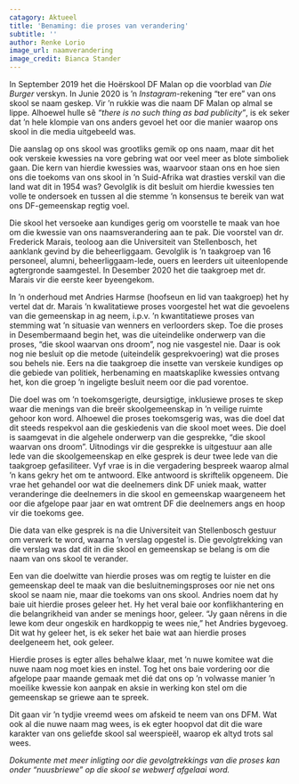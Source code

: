 ```yaml
---
catagory: Aktueel
title: 'Benaming: die proses van verandering'
subtitle: ''
author: Renke Lorio
image_url: naamverandering
image_credit: Bianca Stander
---
```


In September 2019 het die Hoërskool DF Malan op die voorblad van _Die Burger_ verskyn. In Junie 2020 is ’n _Instagram_-rekening “ter ere” van ons skool se naam geskep. Vir ’n rukkie was die naam DF Malan op almal se lippe. Alhoewel hulle sê _“there is no such thing as bad publicity”_, is ek seker dat ’n hele klompie van ons anders gevoel het oor die manier waarop ons skool in die media uitgebeeld was.

Die aanslag op ons skool was grootliks gemik op ons naam, maar dit het ook verskeie kwessies na vore gebring wat oor veel meer as blote simboliek gaan. Die kern van hierdie kwessies was, waarvoor staan ons en hoe sien ons die toekoms van ons skool in ’n Suid-Afrika wat drasties verskil van die land wat dit in 1954 was? Gevolglik is dit besluit om hierdie kwessies ten volle te ondersoek en tussen al die stemme ’n konsensus te bereik van wat ons DF-gemeenskap regtig voel.

Die skool het versoeke aan kundiges gerig om voorstelle te maak van hoe om die kwessie van ons naamsverandering aan te pak. Die voorstel van dr. Frederick Marais, teoloog aan die Universiteit van Stellenbosch, het aanklank gevind by die beheerliggaam. Gevolglik is ’n taakgroep van 16 personeel, alumni, beheerliggaam-lede, ouers en leerders uit uiteenlopende agtergronde saamgestel. In Desember 2020 het die taakgroep met dr. Marais vir die eerste keer byeengekom.

In ’n onderhoud met Andries Harmse (hoofseun en lid van taakgroep) het hy vertel dat dr. Marais ’n kwalitatiewe proses voorgestel het wat die gevoelens van die gemeenskap in ag neem, i.p.v. ’n kwantitatiewe proses van stemming wat ’n situasie van wenners en verloorders skep. Toe die proses in Desembermaand begin het, was die uiteindelike onderwerp van die proses, “die skool waarvan ons droom”, nog nie vasgestel nie. Daar is ook nog nie besluit op die metode (uiteindelik gesprekvoering) wat die proses sou behels nie. Eers na die taakgroep die insette van verskeie kundiges op die gebiede van politiek, herbenaming en maatskaplike kwessies ontvang het, kon die groep ’n ingeligte besluit neem oor die pad vorentoe.

Die doel was om ’n toekomsgerigte, deursigtige, inklusiewe proses te skep waar die menings van die breër skoolgemeenskap in ’n veilige ruimte gehoor kon word. Alhoewel die proses toekomsgerig was, was die doel dat dit steeds respekvol aan die geskiedenis van die skool moet wees. Die doel is saamgevat in die algehele onderwerp van die gesprekke, “die skool waarvan ons droom”. Uitnodings vir die gesprekke is uitgestuur aan alle lede van die skoolgemeenskap en elke gesprek is deur twee lede van die taakgroep gefasiliteer. Vyf vrae is in die vergadering bespreek waarop almal ’n kans gekry het om te antwoord. Elke antwoord is skriftelik opgeneem. Die vrae het gehandel oor wat die deelnemers dink DF uniek maak, watter veranderinge die deelnemers in die skool en gemeenskap waargeneem het oor die afgelope paar jaar en wat omtrent DF die deelnemers angs en hoop vir die toekoms gee.

Die data van elke gesprek is na die Universiteit van Stellenbosch gestuur om verwerk te word, waarna ’n verslag opgestel is. Die gevolgtrekking van die verslag was dat dit in die skool en gemeenskap se belang is om die naam van ons skool te verander.

Een van die doelwitte van hierdie proses was om regtig te luister en die gemeenskap deel te maak van die besluitnemingsproses oor nie net ons skool se naam nie, maar die toekoms van ons skool. Andries noem dat hy baie uit hierdie proses geleer het. Hy het veral baie oor konflikhantering en die belangrikheid van ander se menings hoor, geleer. “Jy gaan nêrens in die lewe kom deur ongeskik en hardkoppig te wees nie,” het Andries bygevoeg. Dit wat hy geleer het, is ek seker het baie wat aan hierdie proses deelgeneem het, ook geleer.

Hierdie proses is egter alles behalwe klaar, met ’n nuwe komitee wat die nuwe naam nog moet kies en instel. Tog het ons baie vordering oor die afgelope paar maande gemaak met dié dat ons op ’n volwasse manier ’n moeilike kwessie kon aanpak en aksie in werking kon stel om die gemeenskap se griewe aan te spreek.

Dit gaan vir ’n tydjie vreemd wees om afskeid te neem van ons DFM. Wat ook al die nuwe naam mag wees, is ek egter hoopvol dat dit die ware karakter van ons geliefde skool sal weerspieël, waarop ek altyd trots sal wees.

_Dokumente met meer inligting oor die gevolgtrekkings van die proses kan onder “nuusbriewe” op die skool se webwerf afgelaai word._
